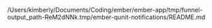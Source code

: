 /Users/kimberly/Documents/Coding/ember/ember-app/tmp/funnel-output_path-ReM2dNNk.tmp/ember-qunit-notifications/README.md